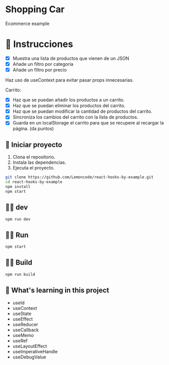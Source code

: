 # Shopping Car

Ecommerce example

# 📝 Instrucciones

- [x] Muestra una lista de productos que vienen de un JSON
- [x] Añade un filtro por categoría
- [x] Añade un filtro por precio

Haz uso de useContext para evitar pasar props innecesarias.

Carrito:

- [x] Haz que se puedan añadir los productos a un carrito.
- [x] Haz que se puedan eliminar los productos del carrito.
- [x] Haz que se puedan modificar la cantidad de productos del carrito.
- [x] Sincroniza los cambios del carrito con la lista de productos.
- [x] Guarda en un localStorage el carrito para que se recupere al recargar la página. (da puntos)

## 📝 Iniciar proyecto

1. Clona el repositorio.
2. Instala las dependencias.
3. Ejecuta el proyecto.

```bash
git clone https://github.com/Lemoncode/react-hooks-by-example.git
cd react-hooks-by-example
npm install
npm start
```

## 👩‍💻 dev

```bash
npm run dev
```

## 👩‍💻 Run

```bash
npm start
```

## 👨‍💻 Build

```bash
npm run build
```

## 👀 What's learning in this project

- useId
- useContext
- useState
- useEffect
- useReducer
- useCallback
- useMemo
- useRef
- useLayoutEffect
- useImperativeHandle
- useDebugValue
